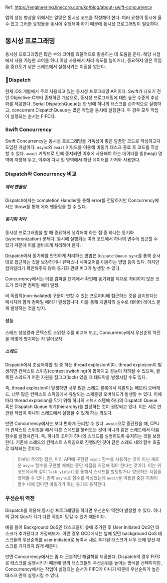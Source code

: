 Ref: https://engineering.linecorp.com/ko/blog/about-swift-concurrency

앱의 성능 향상을 위해서는 알맞은 동시성 코드를 작성해야 한다. 여러 요청이 동시에 올 수 있고 그러한 요청들을 동시에 수행해야 하기 때문에 동시성 프로그래밍이 필요하다. 

## 동시성 프로그래밍
동시성 프로그래밍은 많은 수의 코어를 효율적으로 활용하는 데 도움을 준다. 해당 시점에서 사용 가능한 코어를 하나 이상 사용해서 처리 속도를 높이거나, 중요하지 않은 작업을 중요도가 낮은 스레드에서 실행시키는 이점을 얻는다.

### Dispatch
현재 iOS 개발에서 주로 사용되고 있는 동시성 프로그래밍 API이다. Swift가 나오기 전인 Objective-C부터 존재하던 개념으로, 동시성 프로그래밍에 대한 높은 수준의 추상화를 제공한다. Serial DispatchQueue는 한 번에 하나의 태스크를 순차적으로 실행하고, concurrent DispatchQueue는 많은 작업을 동시에 실행한다. 두 경우 모두 작업이 실행되는 순서는 FIFO다.

### Swift Concurrency
Swift Concurrency는 동시성 프로그래밍을 가독성이 좋은 깔끔한 코드로 작성하고자 도입된 개념이다. `async`와 `await` 키워드를 이용해 비동기 태스크 종료 후 코드를 작성할 수 있다. `await` 키워드로 인해 중지되면 이후에 사용해야 하는 데이터를 힙(heap) 영역에 저장해 두고, 이후에 다시 힙 영역에서 해당 데이터를 가져와 사용한다.

### Dispatch와 Concurrency 비교

##### 에러 핸들링
Dispatch에서는 completion Handler를 통해 error를 전달하지만 Concurrency에서는 throw를 통해 에러 핸들링을 할 수 있다.

##### 동기화 처리
동시성 프로그래밍을 할 때 중요하게 생각해야 하는 점 중 하나는 동기화(synchronization) 문제다. 동시에 실행되는 여러 코드에서 하나의 변수에 접근할 수 있기 때문에 이를 올바르게 처리해야 한다.

Dispatch에서 동기화를 안전하게 처리하는 방법은 `DispatchQueue.sync`를 통해 순서대로 접근하는 것을 보장하거나 뮤택스나 세마포어를 이용하는 방법 등이 있다. 하지만 컴파일러가 확인해주지 않아 동기화 관련 버그가 발생할 수 있다.

Concurrency에서는 이를 컴파일 단계에서 확인해 동기화를 제대로 처리하지 않은 코드가 있다면 컴파일 에러 발생.

비 독립적(non-isolated) 구문이 변할 수 있는 프로퍼티에 접근하는 것을 금지한다는 메시지와 함께 컴파일 에러가 발생합니다. 이를 통해 개발자의 실수로 데이터 레이스 문제 발생하는 것을 방지.

#### 성능

스레드 생성량과 콘텍스트 스위칭 수를 비교해 보고, Concurrency에서 우선순위 역전을 어떻게 방지하는 지 알아보자.
##### 스레드
Dispatch에서 조심해야할 점 중 하는 thread explosion이다. thread explosion이 발생하면 컨텍스트 스위칭(context switching)이 많아지고 성능이 저하될 수 있으며, 블록된 스레드가 어떤 자원을 잠그고(lock) 있을 때 데드락을 발생시킬 수도 있다.

즉, thread explosion이 발생하면 너무 많은 스레드 블록에서 유발되는 메모리 오버헤드, 너무 많은 컨텍스트 스위칭에서 유발되는 스케줄링 오버헤드가 발생할 수 있다. 이에 따라 thread explosion을 막기 위해 하나의 서브시스템에 하나의 Dispatch Queue 혹은 Dispatch Queue 위계(hierarchy)를 할당하는 것이 권장되고 있다. 이는 서로 연관된 작업이 하나의 스레드에서 실행될 수 있게 하는 의도다.

반면 Concurrency에서는 보다 편하게 관리할 수 있다. `await`으로 중단됐을 때, CPU가 컨텍스트 스위칭을 해서 다른 스레드를 불러오는 것이 아니라 같은 스레드에서 다음 함수를 실행시킨다. 즉, 하나의 코어가 하나의 스레드를 실행하도록 유지하는 것을 보장한다. 기존에 스레드의 컨텍스트 스위칭으로 진행되던 것이 같은 스레드 내의 함수 호출로 대체되는 것이다.

> [!info]
>주의할 점은, 미리 API에 구현된 `async` 함수를 사용하는 것이 아닌 새로운 `async` 함수를 구현할 때에는 중단 지점을 지정해 줘야 한다는 것이다. 이는 위 코드에서와 같이 `Task.yield()`를 통해서 스레드를 할당받거나 양보하는 지점을 정해줄 수 있다. 만약 `async`로 함수를 작성했는데 `await`을 이용한 중단 지점이 함수 내에 없다면 비동기가 아닌 동기로 동작한다.

### 우선순위 역전

Dispatch를 이용해 동시성 프로그래밍을 하다면 우선순위 역전이 발생할 수 있다. 하나의 큐에 Qos가 각기 다른 작업이 담길 수 있기 때문이다.

예를 들어 Background QoS인 태스크들이 큐에 추가된 후 User Initiated QoS인 태스크가 추가됐다고 가정해보자. 이런 경우 GCD에서는 앞에 있던 background QoS 태스크들의 우선순위를 user initiated로 높여서 새로 추가된 태스크가 너무 오래 앞선 태스크를 기다리지 않게 해준다.

반면 Concurrency에서는 좀 더 근본적인 해결책을 제공한다. Dispatch의 경우 FIFO로 태스크를 실행시키기 때문에 앞의 태스크들의 우선순위를 높이는 방식을 선택하지만, Concurrency에서는 작업이 실행되는 순서가 FIFO가 아니기 때문에 우선순위가 높은 태스크 먼저 실행시킬 수 있다.

